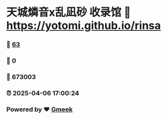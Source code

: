 # 天城燐音x乱凪砂 收录馆 :link: https://yotomi.github.io/rinsa 
### :page_facing_up: [63](https://yotomi.github.io/rinsa/tag.html) 
### :speech_balloon: 0 
### :hibiscus: 673003 
### :alarm_clock: 2025-04-06 17:00:24 
### Powered by :heart: [Gmeek](https://github.com/Meekdai/Gmeek)
